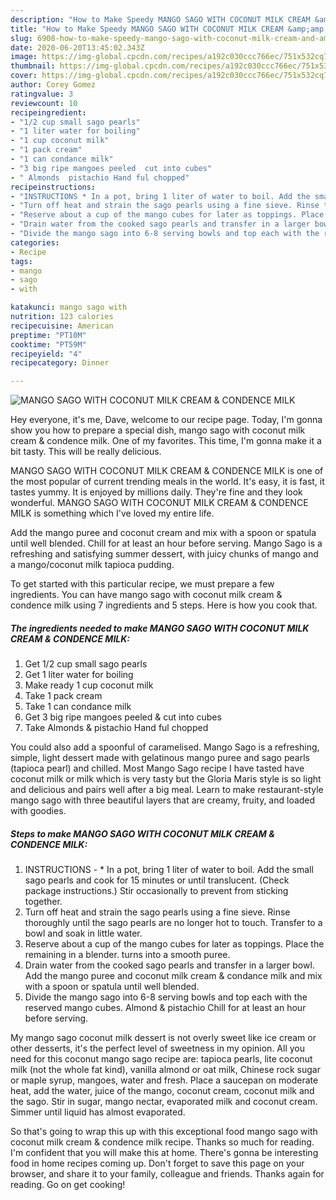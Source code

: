 ```yaml
---
description: "How to Make Speedy MANGO SAGO WITH COCONUT MILK CREAM &amp;amp; CONDENCE MILK"
title: "How to Make Speedy MANGO SAGO WITH COCONUT MILK CREAM &amp;amp; CONDENCE MILK"
slug: 6908-how-to-make-speedy-mango-sago-with-coconut-milk-cream-and-amp-condence-milk
date: 2020-06-20T13:45:02.343Z
image: https://img-global.cpcdn.com/recipes/a192c030ccc766ec/751x532cq70/mango-sago-with-coconut-milk-cream-condence-milk-recipe-main-photo.jpg
thumbnail: https://img-global.cpcdn.com/recipes/a192c030ccc766ec/751x532cq70/mango-sago-with-coconut-milk-cream-condence-milk-recipe-main-photo.jpg
cover: https://img-global.cpcdn.com/recipes/a192c030ccc766ec/751x532cq70/mango-sago-with-coconut-milk-cream-condence-milk-recipe-main-photo.jpg
author: Corey Gomez
ratingvalue: 3
reviewcount: 10
recipeingredient:
- "1/2 cup small sago pearls"
- "1 liter water for boiling"
- "1 cup coconut milk"
- "1 pack cream"
- "1 can condance milk"
- "3 big ripe mangoes peeled  cut into cubes"
- " Almonds  pistachio Hand ful chopped"
recipeinstructions:
- "INSTRUCTIONS * In a pot, bring 1 liter of water to boil. Add the small sago pearls and cook for 15 minutes or until translucent. (Check package instructions.) Stir occasionally to prevent from sticking together."
- "Turn off heat and strain the sago pearls using a fine sieve. Rinse thoroughly until the sago pearls are no longer hot to touch. Transfer to a bowl and soak in little water."
- "Reserve about a cup of the mango cubes for later as toppings. Place the remaining in a blender. turns into a smooth puree."
- "Drain water from the cooked sago pearls and transfer in a larger bowl. Add the mango puree and coconut milk cream &amp; condance milk and mix with a spoon or spatula until well blended."
- "Divide the mango sago into 6-8 serving bowls and top each with the reserved mango cubes. Almond &amp; pistachio Chill for at least an hour before serving."
categories:
- Recipe
tags:
- mango
- sago
- with

katakunci: mango sago with 
nutrition: 123 calories
recipecuisine: American
preptime: "PT10M"
cooktime: "PT59M"
recipeyield: "4"
recipecategory: Dinner

---
```



![MANGO SAGO WITH COCONUT MILK CREAM &amp; CONDENCE MILK](https://img-global.cpcdn.com/recipes/a192c030ccc766ec/751x532cq70/mango-sago-with-coconut-milk-cream-condence-milk-recipe-main-photo.jpg)

Hey everyone, it's me, Dave, welcome to our recipe page. Today, I'm gonna show you how to prepare a special dish, mango sago with coconut milk cream &amp; condence milk. One of my favorites. This time, I'm gonna make it a bit tasty. This will be really delicious.

MANGO SAGO WITH COCONUT MILK CREAM &amp; CONDENCE MILK is one of the most popular of current trending meals in the world. It's easy, it is fast, it tastes yummy. It is enjoyed by millions daily. They're fine and they look wonderful. MANGO SAGO WITH COCONUT MILK CREAM &amp; CONDENCE MILK is something which I've loved my entire life.

Add the mango puree and coconut cream and mix with a spoon or spatula until well blended. Chill for at least an hour before serving. Mango Sago is a refreshing and satisfying summer dessert, with juicy chunks of mango and a mango/coconut milk tapioca pudding.


To get started with this particular recipe, we must prepare a few ingredients. You can have mango sago with coconut milk cream &amp; condence milk using 7 ingredients and 5 steps. Here is how you cook that.

<!--inarticleads1-->

##### The ingredients needed to make MANGO SAGO WITH COCONUT MILK CREAM &amp; CONDENCE MILK:

1. Get 1/2 cup small sago pearls
1. Get 1 liter water for boiling
1. Make ready 1 cup coconut milk
1. Take 1 pack cream
1. Take 1 can condance milk
1. Get 3 big ripe mangoes peeled &amp; cut into cubes
1. Take  Almonds &amp; pistachio Hand ful chopped


You could also add a spoonful of caramelised. Mango Sago is a refreshing, simple, light dessert made with gelatinous mango puree and sago pearls (tapioca pearl) and chilled. Most Mango Sago recipe I have tasted have coconut milk or milk which is very tasty but the Gloria Maris style is so light and delicious and pairs well after a big meal. Learn to make restaurant-style mango sago with three beautiful layers that are creamy, fruity, and loaded with goodies. 

<!--inarticleads2-->

##### Steps to make MANGO SAGO WITH COCONUT MILK CREAM &amp; CONDENCE MILK:

1. INSTRUCTIONS - * In a pot, bring 1 liter of water to boil. Add the small sago pearls and cook for 15 minutes or until translucent. (Check package instructions.) Stir occasionally to prevent from sticking together.
1. Turn off heat and strain the sago pearls using a fine sieve. Rinse thoroughly until the sago pearls are no longer hot to touch. Transfer to a bowl and soak in little water.
1. Reserve about a cup of the mango cubes for later as toppings. Place the remaining in a blender. turns into a smooth puree.
1. Drain water from the cooked sago pearls and transfer in a larger bowl. Add the mango puree and coconut milk cream &amp; condance milk and mix with a spoon or spatula until well blended.
1. Divide the mango sago into 6-8 serving bowls and top each with the reserved mango cubes. Almond &amp; pistachio Chill for at least an hour before serving.


My mango sago coconut milk dessert is not overly sweet like ice cream or other desserts, it&#39;s the perfect level of sweetness in my opinion. All you need for this coconut mango sago recipe are: tapioca pearls, lite coconut milk (not the whole fat kind), vanilla almond or oat milk, Chinese rock sugar or maple syrup, mangoes, water and fresh. Place a saucepan on moderate heat, add the water, juice of the mango, coconut cream, coconut milk and the sago. Stir in sugar, mango nectar, evaporated milk and coconut cream. Simmer until liquid has almost evaporated. 

So that's going to wrap this up with this exceptional food mango sago with coconut milk cream &amp; condence milk recipe. Thanks so much for reading. I'm confident that you will make this at home. There's gonna be interesting food in home recipes coming up. Don't forget to save this page on your browser, and share it to your family, colleague and friends. Thanks again for reading. Go on get cooking!
